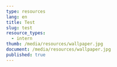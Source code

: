 ```yaml
---
type: resources
lang: en
title: Test
slug: test
resource_types:
  - intern
thumb: /media/resources/wallpaper.jpg
document: /media/resources/wallpaper.jpg
published: true
---
```

